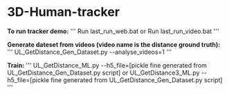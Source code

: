 # 3D-Human-tracker

**To run tracker demo:**
'''
Run last_run_web.bat
or
Run last_run_video.bat
'''

**Generate dateset from videos (video name is the distance ground truth):**
'''
UL_GetDistance_Gen_Dataset.py --analyse_videos=1
'''

**Train:**
'''
UL_GetDistance_ML.py --h5_file=[pickle fine generated from UL_GetDistance_Gen_Dataset.py script]
or
UL_GetDistance3_ML.py --h5_file=[pickle fine generated from UL_GetDistance_Gen_Dataset.py script]
'''
